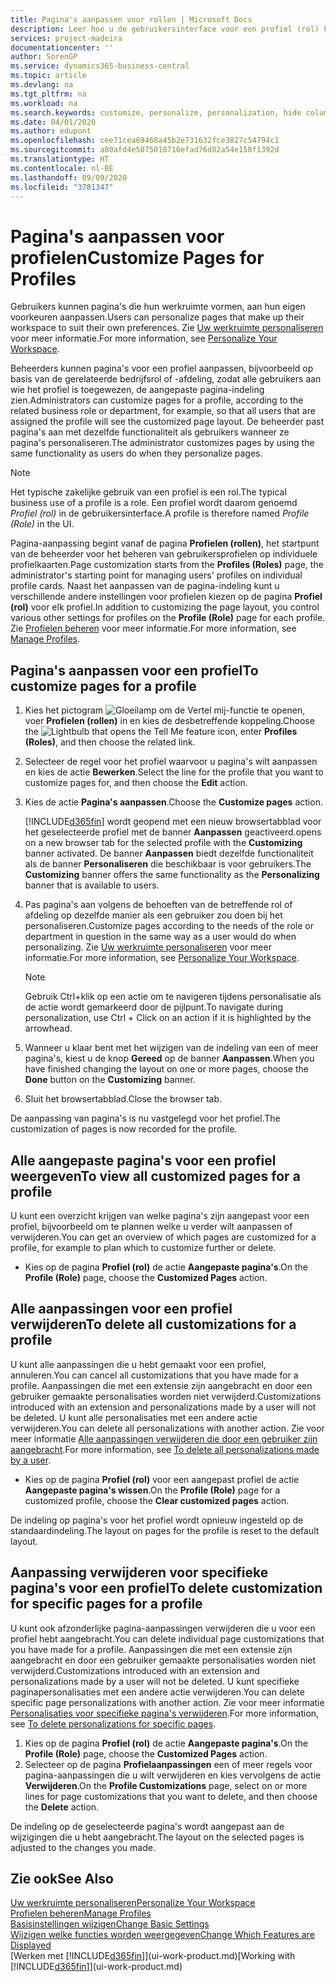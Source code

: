 ```yaml
---
title: Pagina's aanpassen voor rollen | Microsoft Docs
description: Leer hoe u de gebruikersinterface voor een profiel (rol) kunt aanpassen, zodat alle gebruikers aan wie die rol is toegewezen, een aangepaste werkruimte zien.
services: project-madeira
documentationcenter: ''
author: SorenGP
ms.service: dynamics365-business-central
ms.topic: article
ms.devlang: na
ms.tgt_pltfrm: na
ms.workload: na
ms.search.keywords: customize, personalize, personalization, hide columns, remove fields, move fields
ms.date: 04/01/2020
ms.author: edupont
ms.openlocfilehash: cee71cea69468a45b2e731632fce3827c54794c1
ms.sourcegitcommit: a80afd4e5075018716efad76d82a54e158f1392d
ms.translationtype: HT
ms.contentlocale: nl-BE
ms.lasthandoff: 09/09/2020
ms.locfileid: "3781347"
---
```

# <a name="customize-pages-for-profiles"></a><span data-ttu-id="cad49-103">Pagina's aanpassen voor profielen</span><span class="sxs-lookup"><span data-stu-id="cad49-103">Customize Pages for Profiles</span></span>
<span data-ttu-id="cad49-104">Gebruikers kunnen pagina's die hun werkruimte vormen, aan hun eigen voorkeuren aanpassen.</span><span class="sxs-lookup"><span data-stu-id="cad49-104">Users can personalize pages that make up their workspace to suit their own preferences.</span></span> <span data-ttu-id="cad49-105">Zie [Uw werkruimte personaliseren](ui-personalization-user.md) voor meer informatie.</span><span class="sxs-lookup"><span data-stu-id="cad49-105">For more information, see [Personalize Your Workspace](ui-personalization-user.md).</span></span>

<span data-ttu-id="cad49-106">Beheerders kunnen pagina's voor een profiel aanpassen, bijvoorbeeld op basis van de gerelateerde bedrijfsrol of -afdeling, zodat alle gebruikers aan wie het profiel is toegewezen, de aangepaste pagina-indeling zien.</span><span class="sxs-lookup"><span data-stu-id="cad49-106">Administrators can customize pages for a profile, according to the related business role or department, for example, so that all users that are assigned the profile will see the customized page layout.</span></span> <span data-ttu-id="cad49-107">De beheerder past pagina's aan met dezelfde functionaliteit als gebruikers wanneer ze pagina's personaliseren.</span><span class="sxs-lookup"><span data-stu-id="cad49-107">The administrator customizes pages by using the same functionality as users do when they personalize pages.</span></span>

> [!NOTE]
> <span data-ttu-id="cad49-108">Het typische zakelijke gebruik van een profiel is een rol.</span><span class="sxs-lookup"><span data-stu-id="cad49-108">The typical business use of a profile is a role.</span></span> <span data-ttu-id="cad49-109">Een profiel wordt daarom genoemd *Profiel (rol)* in de gebruikersinterface.</span><span class="sxs-lookup"><span data-stu-id="cad49-109">A profile is therefore named *Profile (Role)* in the UI.</span></span>

<span data-ttu-id="cad49-110">Pagina-aanpassing begint vanaf de pagina **Profielen (rollen)**, het startpunt van de beheerder voor het beheren van gebruikersprofielen op individuele profielkaarten.</span><span class="sxs-lookup"><span data-stu-id="cad49-110">Page customization starts from the **Profiles (Roles)** page, the administrator's starting point for managing users' profiles on individual profile cards.</span></span> <span data-ttu-id="cad49-111">Naast het aanpassen van de pagina-indeling kunt u verschillende andere instellingen voor profielen kiezen op de pagina **Profiel (rol)** voor elk profiel.</span><span class="sxs-lookup"><span data-stu-id="cad49-111">In addition to customizing the page layout, you control various other settings for profiles on the **Profile (Role)** page for each profile.</span></span> <span data-ttu-id="cad49-112">Zie [Profielen beheren](admin-users-profiles-roles.md) voor meer informatie.</span><span class="sxs-lookup"><span data-stu-id="cad49-112">For more information, see [Manage Profiles](admin-users-profiles-roles.md).</span></span>

## <a name="to-customize-pages-for-a-profile"></a><span data-ttu-id="cad49-113">Pagina's aanpassen voor een profiel</span><span class="sxs-lookup"><span data-stu-id="cad49-113">To customize pages for a profile</span></span>
1. <span data-ttu-id="cad49-114">Kies het pictogram ![Gloeilamp om de Vertel mij-functie te openen](media/ui-search/search_small.png "Vertel me wat u wilt doen"), voer **Profielen (rollen)** in en kies de desbetreffende koppeling.</span><span class="sxs-lookup"><span data-stu-id="cad49-114">Choose the ![Lightbulb that opens the Tell Me feature](media/ui-search/search_small.png "Tell me what you want to do") icon, enter **Profiles (Roles)**, and then choose the related link.</span></span>
2. <span data-ttu-id="cad49-115">Selecteer de regel voor het profiel waarvoor u pagina's wilt aanpassen en kies de actie **Bewerken**.</span><span class="sxs-lookup"><span data-stu-id="cad49-115">Select the line for the profile that you want to customize pages for, and then choose the **Edit** action.</span></span>
3. <span data-ttu-id="cad49-116">Kies de actie **Pagina's aanpassen**.</span><span class="sxs-lookup"><span data-stu-id="cad49-116">Choose the **Customize pages** action.</span></span>

    [!INCLUDE[d365fin](includes/d365fin_md.md)] <span data-ttu-id="cad49-117">wordt geopend met een nieuw browsertabblad voor het geselecteerde profiel met de banner **Aanpassen** geactiveerd.</span><span class="sxs-lookup"><span data-stu-id="cad49-117">opens on a new browser tab for the selected profile with the **Customizing** banner activated.</span></span> <span data-ttu-id="cad49-118">De banner **Aanpassen** biedt dezelfde functionaliteit als de banner **Personaliseren** die beschikbaar is voor gebruikers.</span><span class="sxs-lookup"><span data-stu-id="cad49-118">The **Customizing** banner offers the same functionality as the **Personalizing** banner that is available to users.</span></span>

4. <span data-ttu-id="cad49-119">Pas pagina's aan volgens de behoeften van de betreffende rol of afdeling op dezelfde manier als een gebruiker zou doen bij het personaliseren.</span><span class="sxs-lookup"><span data-stu-id="cad49-119">Customize pages according to the needs of the role or department in question in the same way as a user would do when personalizing.</span></span> <span data-ttu-id="cad49-120">Zie [Uw werkruimte personaliseren](ui-personalization-user.md) voor meer informatie.</span><span class="sxs-lookup"><span data-stu-id="cad49-120">For more information, see [Personalize Your Workspace](ui-personalization-user.md).</span></span>

    > [!NOTE]
    > <span data-ttu-id="cad49-121">Gebruik Ctrl+klik op een actie om te navigeren tijdens personalisatie als de actie wordt gemarkeerd door de pijlpunt.</span><span class="sxs-lookup"><span data-stu-id="cad49-121">To navigate during personalization, use Ctrl + Click on an action if it is highlighted by the arrowhead.</span></span>

5. <span data-ttu-id="cad49-122">Wanneer u klaar bent met het wijzigen van de indeling van een of meer pagina's, kiest u de knop **Gereed** op de banner **Aanpassen**.</span><span class="sxs-lookup"><span data-stu-id="cad49-122">When you have finished changing the layout on one or more pages, choose the **Done** button on the **Customizing** banner.</span></span>
6. <span data-ttu-id="cad49-123">Sluit het browsertabblad.</span><span class="sxs-lookup"><span data-stu-id="cad49-123">Close the browser tab.</span></span>

<span data-ttu-id="cad49-124">De aanpassing van pagina's is nu vastgelegd voor het profiel.</span><span class="sxs-lookup"><span data-stu-id="cad49-124">The customization of pages is now recorded for the profile.</span></span>

## <a name="to-view-all-customized-pages-for-a-profile"></a><span data-ttu-id="cad49-125">Alle aangepaste pagina's voor een profiel weergeven</span><span class="sxs-lookup"><span data-stu-id="cad49-125">To view all customized pages for a profile</span></span>
<span data-ttu-id="cad49-126">U kunt een overzicht krijgen van welke pagina's zijn aangepast voor een profiel, bijvoorbeeld om te plannen welke u verder wilt aanpassen of verwijderen.</span><span class="sxs-lookup"><span data-stu-id="cad49-126">You can get an overview of which pages are customized for a profile, for example to plan which to customize further or delete.</span></span>

- <span data-ttu-id="cad49-127">Kies op de pagina **Profiel (rol)** de actie **Aangepaste pagina's**.</span><span class="sxs-lookup"><span data-stu-id="cad49-127">On the **Profile (Role)** page, choose the **Customized Pages** action.</span></span>

## <a name="to-delete-all-customizations-for-a-profile"></a><span data-ttu-id="cad49-128">Alle aanpassingen voor een profiel verwijderen</span><span class="sxs-lookup"><span data-stu-id="cad49-128">To delete all customizations for a profile</span></span>
<span data-ttu-id="cad49-129">U kunt alle aanpassingen die u hebt gemaakt voor een profiel, annuleren.</span><span class="sxs-lookup"><span data-stu-id="cad49-129">You can cancel all customizations that you have made for a profile.</span></span> <span data-ttu-id="cad49-130">Aanpassingen die met een extensie zijn aangebracht en door een gebruiker gemaakte personalisaties worden niet verwijderd.</span><span class="sxs-lookup"><span data-stu-id="cad49-130">Customizations introduced with an extension and personalizations made by a user will not be deleted.</span></span> <span data-ttu-id="cad49-131">U kunt alle personalisaties met een andere actie verwijderen.</span><span class="sxs-lookup"><span data-stu-id="cad49-131">You can delete all personalizations with another action.</span></span> <span data-ttu-id="cad49-132">Zie voor meer informatie [Alle aanpassingen verwijderen die door een gebruiker zijn aangebracht](admin-users-profiles-roles.md#to-delete-all-personalizations-made-by-a-user).</span><span class="sxs-lookup"><span data-stu-id="cad49-132">For more information, see [To delete all personalizations made by a user](admin-users-profiles-roles.md#to-delete-all-personalizations-made-by-a-user).</span></span>

- <span data-ttu-id="cad49-133">Kies op de pagina **Profiel (rol)** voor een aangepast profiel de actie **Aangepaste pagina's wissen**.</span><span class="sxs-lookup"><span data-stu-id="cad49-133">On the **Profile (Role)** page for a customized profile, choose the **Clear customized pages** action.</span></span>

<span data-ttu-id="cad49-134">De indeling op pagina's voor het profiel wordt opnieuw ingesteld op de standaardindeling.</span><span class="sxs-lookup"><span data-stu-id="cad49-134">The layout on pages for the profile is reset to the default layout.</span></span>  

## <a name="to-delete-customization-for-specific-pages-for-a-profile"></a><span data-ttu-id="cad49-135">Aanpassing verwijderen voor specifieke pagina's voor een profiel</span><span class="sxs-lookup"><span data-stu-id="cad49-135">To delete customization for specific pages for a profile</span></span>
<span data-ttu-id="cad49-136">U kunt ook afzonderlijke pagina-aanpassingen verwijderen die u voor een profiel hebt aangebracht.</span><span class="sxs-lookup"><span data-stu-id="cad49-136">You can delete individual page customizations that you have made for a profile.</span></span> <span data-ttu-id="cad49-137">Aanpassingen die met een extensie zijn aangebracht en door een gebruiker gemaakte personalisaties worden niet verwijderd.</span><span class="sxs-lookup"><span data-stu-id="cad49-137">Customizations introduced with an extension and personalizations made by a user will not be deleted.</span></span> <span data-ttu-id="cad49-138">U kunt specifieke paginapersonalisaties met een andere actie verwijderen.</span><span class="sxs-lookup"><span data-stu-id="cad49-138">You can delete specific page personalizations with another action.</span></span> <span data-ttu-id="cad49-139">Zie voor meer informatie [Personalisaties voor specifieke pagina's verwijderen](admin-users-profiles-roles.md#to-delete-personalizations-for-specific-pages).</span><span class="sxs-lookup"><span data-stu-id="cad49-139">For more information, see [To delete personalizations for specific pages](admin-users-profiles-roles.md#to-delete-personalizations-for-specific-pages).</span></span>

1. <span data-ttu-id="cad49-140">Kies op de pagina **Profiel (rol)** de actie **Aangepaste pagina's**.</span><span class="sxs-lookup"><span data-stu-id="cad49-140">On the **Profile (Role)** page, choose the **Customized Pages** action.</span></span>
2. <span data-ttu-id="cad49-141">Selecteer op de pagina **Profielaanpassingen** een of meer regels voor pagina-aanpassingen die u wilt verwijderen en kies vervolgens de actie **Verwijderen**.</span><span class="sxs-lookup"><span data-stu-id="cad49-141">On the **Profile Customizations** page, select on or more lines for page customizations that you want to delete, and then choose the **Delete** action.</span></span>

<span data-ttu-id="cad49-142">De indeling op de geselecteerde pagina's wordt aangepast aan de wijzigingen die u hebt aangebracht.</span><span class="sxs-lookup"><span data-stu-id="cad49-142">The layout on the selected pages is adjusted to the changes you made.</span></span>

## <a name="see-also"></a><span data-ttu-id="cad49-143">Zie ook</span><span class="sxs-lookup"><span data-stu-id="cad49-143">See Also</span></span>
[<span data-ttu-id="cad49-144">Uw werkruimte personaliseren</span><span class="sxs-lookup"><span data-stu-id="cad49-144">Personalize Your Workspace</span></span>](ui-personalization-user.md)  
[<span data-ttu-id="cad49-145">Profielen beheren</span><span class="sxs-lookup"><span data-stu-id="cad49-145">Manage Profiles</span></span>](admin-users-profiles-roles.md)  
[<span data-ttu-id="cad49-146">Basisinstellingen wijzigen</span><span class="sxs-lookup"><span data-stu-id="cad49-146">Change Basic Settings</span></span>](ui-change-basic-settings.md)  
[<span data-ttu-id="cad49-147">Wijzigen welke functies worden weergegeven</span><span class="sxs-lookup"><span data-stu-id="cad49-147">Change Which Features are Displayed</span></span>](ui-experiences.md)  
<span data-ttu-id="cad49-148">[Werken met [!INCLUDE[d365fin](includes/d365fin_md.md)]](ui-work-product.md)</span><span class="sxs-lookup"><span data-stu-id="cad49-148">[Working with [!INCLUDE[d365fin](includes/d365fin_md.md)]](ui-work-product.md)</span></span>  
